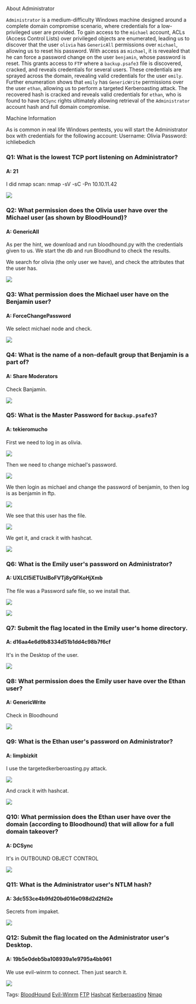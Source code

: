 
About Administrator

`Administrator` is a medium-difficulty Windows machine designed around a complete domain compromise scenario, where credentials for a low-privileged user are provided. To gain access to the `michael` account, ACLs (Access Control Lists) over privileged objects are enumerated, leading us to discover that the user `olivia` has `GenericAll` permissions over `michael`, allowing us to reset his password. With access as `michael`, it is revealed that he can force a password change on the user `benjamin`, whose password is reset. This grants access to `FTP` where a `backup.psafe3` file is discovered, cracked, and reveals credentials for several users. These credentials are sprayed across the domain, revealing valid credentials for the user `emily`. Further enumeration shows that `emily` has `GenericWrite` permissions over the user `ethan`, allowing us to perform a targeted Kerberoasting attack. The recovered hash is cracked and reveals valid credentials for `ethan`, who is found to have `DCSync` rights ultimately allowing retrieval of the `Administrator` account hash and full domain compromise.


Machine Information

As is common in real life Windows pentests, you will start the Administrator box with credentials for the following account: Username: Olivia Password: ichliebedich




### Q1: What is the lowest TCP port listening on Administrator?

#### A: 21

I did nmap scan: nmap -sV -sC -Pn 10.10.11.42

![](../../Img/Pasted%20image%2020250502141356.png)

### Q2: What permission does the Olivia user have over the Michael user (as shown by BloodHound)?

#### A: GenericAll

As per the hint, we download and run bloodhound.py  with the credentials given to us. We start the db and run Bloodhund to check the results.

We search for olivia (the only user we have), and check the attributes that the user has.

![](../../Img/Pasted%20image%2020250502150237.png)

### Q3: What permission does the Michael user have on the Benjamin user?

#### A: ForceChangePassword

We select michael node and check.

![](../../Img/Pasted%20image%2020250502151431.png)

### Q4: What is the name of a non-default group that Benjamin is a part of?

#### A: Share Moderators

Check Banjamin.

![](../../Img/Pasted%20image%2020250502151559.png)

### Q5: What is the Master Password for `Backup.psafe3`?

#### A: tekieromucho

First we need to log in as olivia.

![](../../Img/Pasted%20image%2020250502155230.png)

Then we need to change michael's password.

![](../../Img/Pasted%20image%2020250502155313.png)

We then login as michael and change the password of benjamin, to then log is as benjamin in ftp.

![](../../Img/Pasted%20image%2020250502155432.png)

We see that this user has the file.

![](../../Img/Pasted%20image%2020250502155504.png)

We get it, and crack it with hashcat.

![](../../Img/Pasted%20image%2020250502155124.png)

### Q6: What is the Emily user's password on Administrator?

#### A: UXLCI5iETUsIBoFVTj8yQFKoHjXmb

The file was a Password safe file, so we install that.

![](../../Img/Pasted%20image%2020250502155733.png)

![](../../Img/Pasted%20image%2020250502160036.png)

### Q7: Submit the flag located in the Emily user's home directory.

#### A: d16aa4e6d9b8334d51b1dd4c98b7f6cf

It's in the Desktop of the user.

![](../../Img/Pasted%20image%2020250502160400.png)

### Q8: What permission does the Emily user have over the Ethan user?

#### A: GenericWrite

Check in Bloodhound

![](../../Img/Pasted%20image%2020250502160504.png)

### Q9: What is the Ethan user's password on Administrator?

#### A: limpbizkit

I use the targetedkerberoasting.py attack.

![](../../Img/Pasted%20image%2020250502164924.png)

And crack it with hashcat.

![](../../Img/Pasted%20image%2020250502165119.png)

### Q10: What permission does the Ethan user have over the domain (according to Bloodhound) that will allow for a full domain takeover?

#### A: DCSync

It's in OUTBOUND OBJECT CONTROL

![](../../Img/Pasted%20image%2020250502165524.png)

### Q11: What is the Administrator user's NTLM hash?

#### A: 3dc553ce4b9fd20bd016e098d2d2fd2e

Secrets from impaket.

![](../../Img/Pasted%20image%2020250502165856.png)

### Q12: Submit the flag located on the Administrator user's Desktop.

#### A: 19b5e0deb5ba108939a1e9795a4bb961

We use evil-winrm to connect.
Then just search it.

![](../../Img/Pasted%20image%2020250502170510.png)


Tags: [BloodHound](../../Index/BloodHound.md) [Evil-Winrm](../../Index/Evil-Winrm.md) [FTP](../../Index/FTP.md) [Hashcat](../../Index/Hashcat.md) [Kerberoasting](../../Index/Kerberoasting.md) [Nmap](../../Index/Nmap.md) 